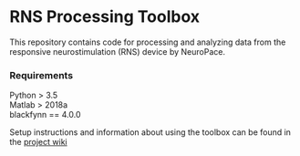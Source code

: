 # RNS Processing Toolbox

This repository contains code for processing and analyzing data from the responsive neurostimulation (RNS) device by NeuroPace. 

### Requirements

Python > 3.5    
Matlab > 2018a    
blackfynn == 4.0.0   

Setup instructions and information about using the toolbox can be found in the [project wiki](https://github.com/b-schd/RNS_processing_toolbox/wiki)





